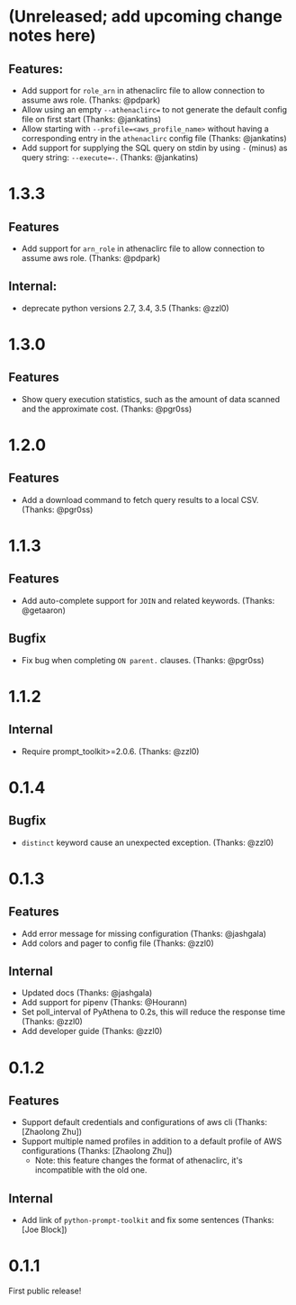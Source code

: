(Unreleased; add upcoming change notes here)
==============================================

Features:
----------
* Add support for `role_arn` in athenaclirc file to allow connection to assume aws role. (Thanks: @pdpark)
* Allow using an empty `--athenaclirc=` to not generate the default config file on first start (Thanks: @jankatins)
* Allow starting with `--profile=<aws_profile_name>` without having a corresponding entry in the `athenaclirc` config
  file (Thanks: @jankatins) 
* Add support for supplying the SQL query on stdin by using `-` (minus) as query string: `--execute=-`. 
  (Thanks: @jankatins)

1.3.3
========

Features
----------
* Add support for `arn_role` in athenaclirc file to allow connection to assume aws role. (Thanks: @pdpark)

Internal:
----------
* deprecate python versions 2.7, 3.4, 3.5 (Thanks: @zzl0)

1.3.0
========

Features
----------
* Show query execution statistics, such as the amount of data scanned and the approximate cost. (Thanks: @pgr0ss)

1.2.0
========

Features
----------
* Add a download command to fetch query results to a local CSV. (Thanks: @pgr0ss)

1.1.3
========

Features
----------
* Add auto-complete support for `JOIN` and related keywords. (Thanks: @getaaron)

Bugfix
----------
* Fix bug when completing `ON parent.` clauses. (Thanks: @pgr0ss)

1.1.2
========

Internal
-----------
* Require prompt_toolkit>=2.0.6. (Thanks: @zzl0)

0.1.4
========

Bugfix
----------
* `distinct` keyword cause an unexpected exception. (Thanks: @zzl0)

0.1.3
========

Features
----------
* Add error message for missing configuration (Thanks: @jashgala)
* Add colors and pager to config file (Thanks: @zzl0)

Internal
----------

* Updated docs (Thanks: @jashgala)
* Add support for pipenv (Thanks: @Hourann)
* Set poll_interval of PyAthena to 0.2s, this will reduce the response time (Thanks: @zzl0)
* Add developer guide (Thanks: @zzl0)

0.1.2
========

Features
----------

* Support default credentials and configurations of aws cli (Thanks: [Zhaolong Zhu])
* Support multiple named profiles in addition to a default profile of AWS configurations (Thanks: [Zhaolong Zhu])
    * Note: this feature changes the format of athenaclirc, it's incompatible with the old one.

Internal
----------

* Add link of `python-prompt-toolkit` and fix some sentences (Thanks: [Joe Block])


0.1.1
========

First public release!
